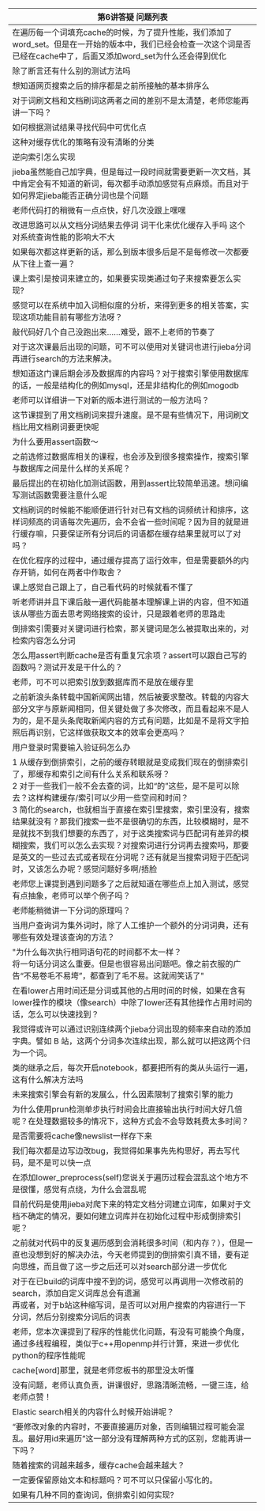| 第6讲答疑&nbsp;问题列表  |
|--------------|
|在遍历每一个词填充cache的时候，为了提升性能，我们添加了word_set。但是在一开始的版本中，我们已经会检查一次这个词是否已经在cache中了，后面又添加word_set为什么还会得到优化|
|除了断言还有什么别的测试方法吗|
|想知道网页搜索之后的排序都是之前所接触的基本排序么|
|对于词刷文档和文档刷词这两者之间的差别不是太清楚，老师您能再讲一下吗？|
|如何根据测试结果寻找代码中可优化点|
|这种对缓存优化的策略有没有清晰的分类|
|逆向索引怎么实现|
|jieba虽然能自己加字典，但是每过一段时间就需要更新一次文档，其中肯定会有不知道的新词，每次都手动添加感觉有点麻烦。而且对于如何界定jieba能否正确分词也是个问题|
|老师代码打的稍微有一点点快，好几次没跟上嘿嘿|
|改进思路可以从文档分词结果去停词 词干化来优化缓存入手吗 这个对系统查询性能的影响大不大|
|如果每次都这样更新的话，那么到版本很多后是不是每修改一次都要从下往上查一遍？|
|课上索引是按词来建立的，如果要实现类通过句子来搜索要怎么实现?|
|感觉可以在系统中加入词相似度的分析，来得到更多的相关答案，实现这项功能目前有哪些方法呀？|
|敲代码好几个自己没跑出来……难受，跟不上老师的节奏了|
|对于这次课最后出现的问题，可不可以使用对关键词也进行jieba分词再进行search的方法来解决。|
|想知道这门课后期会涉及数据库的内容吗？对于搜索引擎使用数据库的话，一般是结构化的例如mysql，还是非结构化的例如mogodb|
|老师可以详细讲一下对新的版本进行测试的一般方法吗？|
|这节课提到了用文档刷词来提升速度。是不是有些情况下，用词刷文档比用文档刷词要更快呢|
|为什么要用assert函数～|
|之前选修过数据库相关的课程，也会涉及到很多搜索操作，搜索引擎与数据库之间是什么样的关系呢？|
|最后提出的在初始化加测试函数，用到assert比较简单迅速。想问编写测试函数需要注意什么呢|
|文档刷词的时候能不能顺便进行针对已有文档的词频统计和排序，这样词频高的词语每次先遍历，会不会省一些时间呢？因为目的就是进行缓存嘛，只要保证所有分词后的词语都在缓存结果里就可以了对吗？|
|在优化程序的过程中，通过缓存提高了运行效率，但是需要额外的内存开销，如何在两者中作取舍？|
|课上感觉自己跟上了，自己看代码的时候就看不懂了|
|听老师讲并且下课后敲一遍代码能基本理解课上讲的内容，但不知道该从哪些方面去思考网络搜索的设计，只是跟着老师的思路走|
|倒排索引需要对关键词进行检索，那关键词是怎么被提取出来的，对检索内容怎么分词|
|怎么用assert判断cache是否有重复冗余项？assert可以跟自己写的函数吗？测试开发是干什么的？|
|老师，可不可以把索引放到数据库而不是放在缓存里|
|之前新浪头条转载中国新闻网出错，然后被要求整改。转载的内容大部分文字与原新闻相同，但关键处做了多次修改，而且看起来不是人为的，是不是头条爬取新闻内容的方式有问题，比如是不是将文字拍照后再识别，它这样做获取文本的效率会更高吗？|
|用户登录时需要输入验证码怎么办|
|1 从缓存到倒排索引，之前的缓存转眼就是变成我们现在的倒排索引了，那缓存和索引之间有什么关系和联系呀？<br/>2 对于一些我们一般不会去查的词，比如“的”这些，是不是可以除去？这样构建缓存/索引可以少用一些空间和时间？<br/>3 简化的search，也就相当于直接在索引里搜索，索引里没有，搜索结果就没有？那我们搜索一些不是很确切的东西，比较模糊时，是不是就找不到我们想要的东西了，对于这类搜索词与匹配词有差异的模糊搜索，我们可以怎么去实现？对搜索词进行分词再去搜索吗，那要是英文的一些过去式或者现在分词呢？还有就是当搜索词短于匹配词时，又该怎么办呢？感觉问题好多啊/捂脸|
|老师您上课提到遇到问题多了之后就知道在哪些点上加入测试，感觉有点抽象，老师可以举个例子吗？|
|老师能稍微讲一下分词的原理吗？|
|当用户查询词为集外词时，除了人工维护一个额外的分词词典，还有哪些有效处理该查询的方法？|
|"为什么每次执行相同语句花的时间都不太一样？<br/>将一句话分词这么重要。但是也很容易出问题吧。像之前衣服的广告“不易卷毛不易垮”，都查到了毛不易。这就闹笑话了"|
|在看lower占用时间还是分词或其他的占用时间的时候，如果在含有lower操作的模块（像search）中除了lower还有其他操作占用时间的话，怎么可以快速找到？|
|我觉得或许可以通过识别连续两个jieba分词出现的频率来自动的添加字典。譬如 B 站，这两个分词多次连续出现，那么就可以把这两个归为一个词。|
|类的继承之后，每次开启notebook，都要把所有的类从头运行一遍，这有什么解决方法吗|
|未来搜索引擎会有新的发展么，什么因素限制了搜索引擎的能力|
|为什么使用prun检测单步执行时间会比直接输出执行时间大好几倍呢？在处理数据较多的情况下，这种方式会不会导致耗费太多时间？|
|是否需要将cache像newslist一样存下来|
|我们每次都是边写边改bug，我觉得如果事先先构思好，再去写代码，是不是可以快一点|
|在添加lower_preprocess(self)您说关于遍历过程会混乱这个地方不是很懂，感觉有点绕，为什么会混乱呢|
|目前代码是使用jieba对爬下来的特定文档分词建立词库，如果对于文档不确定的情况，要如何建立词库并在初始化过程中形成倒排索引呢？|
|之前就对代码中的反复遍历感到会消耗很多时间（和内存？），但是一直也没想到好的解决办法，今天老师提到的倒排索引真不错，要有逆向思维，而且做了这一步之后还可以对search部分进一步优化|
|对于在已build的词库中搜不到的词，感觉可以再调用一次修改前的search，添加自定义词库总会有遗漏<br/>再或者，对于b站这种缩写词，是否可以对用户搜索的内容进行一下分词，然后分别搜索分词后的词表|
|老师，您本次课提到了程序的性能优化问题，有没有可能换个角度，通过多线程编程，类似于c++用openmp并行计算，来进一步优化python的程序性能呢|
|cache[word]那里，就是老师您板书的那里没太听懂|
|没有问题，老师认真负责，讲课很好，思路清晰流畅，一键三连，给老师点赞！|
|Elastic search相关的内容什么时候开始讲呢？|
|“要修改对象的内容时，不要直接遍历对象，否则编辑过程可能会混乱。最好用id来遍历”这一部分没有理解两种方式的区别，您能再讲一下吗？|
|随着搜索的词越来越多，缓存cache会越来越大？|
|一定要保留原始文本和标题吗？可不可以只保留小写化的。|
|如果有几种不同的查询词，倒排索引如何实现?|
